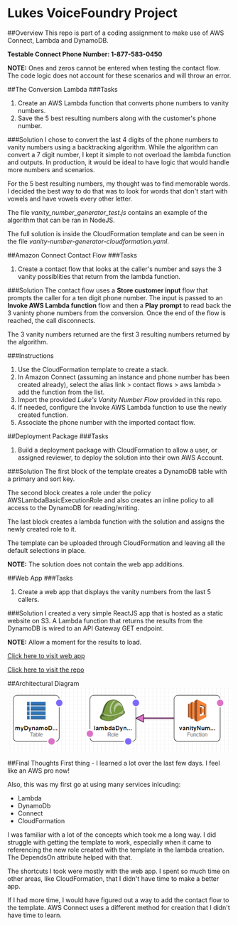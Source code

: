 # Lukes VoiceFoundry Project
##Overview
This repo is part of a coding assignment to make use of AWS Connect, Lambda and DynamoDB.

**Testable Connect Phone Number: 1-877-583-0450**

**NOTE:** Ones and zeros cannot be entered when testing the contact flow. The 
code logic does not account for these scenarios and will throw an error.

##The Conversion Lambda
###Tasks
1. Create an AWS Lambda function that converts phone numbers to vanity numbers.
2. Save the 5 best resulting numbers along with the customer's
phone number.

###Solution
I chose to convert the last 4 digits of the phone numbers to vanity numbers 
using a backtracking algorithm. While the algorithm can convert a 7 digit
number, I kept it simple to not overload the lambda function and outputs.
In production, it would be ideal to have logic that would handle more numbers
and scenarios. 

For the 5 best resulting numbers, my thought was to find memorable words.
I decided the best way to do that was to look for words that don't start with
 vowels and have vowels every other letter.

The file *vanity_number_generator_test.js* contains an example of the 
algorithm that can be ran in NodeJS. 

The full solution is inside the CloudFormation template and
can be seen in the file *vanity-number-generator-cloudformation.yaml*.

##Amazon Connect Contact Flow
###Tasks
1. Create a contact flow that looks at the caller's number and says the
3 vanity possiblities that return from the lambda function. 

###Solution
The contact flow uses a **Store customer input** flow that prompts the 
caller for a ten digit phone number. The input is passed to an 
**Invoke AWS Lambda function** flow and then a **Play prompt** to read back the 
3 vaninty phone numbers from the conversion. Once the end of the flow is 
reached, the call disconnects. 

The 3 vanity numbers returned are the first 3 resulting numbers returned 
by the algorithm.  

###Instructions
1. Use the CloudFormation template to create a stack.
2. In Amazon Connect (assuming an instance and phone number has been
created already), select the alias link > contact flows > aws lambda > 
add the function from the list.
3. Import the provided *Luke's Vanity Number Flow* provided in this repo.
4. If needed, configure the Invoke AWS Lambda function to use the newly 
created function.
5. Associate the phone number with the imported contact flow. 

##Deployment Package
###Tasks
1. Build a deployment package with CloudFormation to allow a user, or 
assigned reviewer, to deploy the solution into their own AWS Account. 

###Solution
The first block of the template creates a DynamoDB table with a 
primary and sort key. 

The second block creates a role under the policy 
AWSLambdaBasicExecutionRole and also creates an inline policy to all 
access to the DynamoDB for reading/writing. 

The last block creates a lambda function with the solution and assigns the
newly created role to it. 

The template can be uploaded through CloudFormation and leaving all 
the default selections in place. 

**NOTE:** The solution does not contain the web app additions.

##Web App
###Tasks
1. Create a web app that displays the vanity numbers from the last 5 callers.

###Solution
I created a very simple ReactJS app that is hosted as a static website on S3. 
A Lambda function that returns the results from the DynamoDB is wired to an 
API Gateway GET endpoint. 

**NOTE:** Allow a moment for the results to load. 

 [Click here to visit web app](http://vanitynumbers.com.s3-website-us-east-1.amazonaws.com)
 
 [Click here to visit the repo](https://github.com/lyaegel88/Lukes-VoiceFoundry-ReactJS-App)

##Architectural Diagram
![Architectural Diagram](cloudfoundry_diagram.png)

##Final Thoughts
First thing - I learned a lot over the last few days. I feel like an 
AWS pro now!

Also, this was my first go at using many services inlcuding:
* Lambda
* DynamoDb
* Connect
* CloudFormation

I was familiar with a lot of the concepts which took me a long way. 
I did struggle with getting the template to work, especially 
when it came to referencing the new role created with the template 
 in the lambda creation. The DependsOn attribute helped with that. 
 
 The shortcuts I took were mostly with the web app. I spent so much 
 time on other areas, like CloudFormation, that I didn't have time to 
 make a better app. 
 
 If I had more time, I would have figured out a way to add the contact flow 
 to the template. AWS Connect uses a different method for creation that I 
 didn't have time to learn.  
